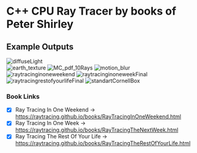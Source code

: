 # C++ CPU Ray Tracer by books of Peter Shirley

## Example Outputs

![diffuseLight](https://user-images.githubusercontent.com/76731692/133923590-cad50810-7dbc-454d-9ece-a62ea67737b0.jpg) <br />
![earth_texture](https://user-images.githubusercontent.com/76731692/133923592-f5e03063-afe8-4d7e-8a28-17435a70bccd.jpg)
![MC_pdf_10Rays](https://user-images.githubusercontent.com/76731692/133923593-69e099f2-63d6-44d9-9e6a-0c5bfeb9c78d.jpg)
![motion_blur](https://user-images.githubusercontent.com/76731692/133923594-c5a54845-2830-4309-b2f7-b030e13ff7f3.jpg)
![raytracinginoneweekend](https://user-images.githubusercontent.com/76731692/133923595-16b7ee4c-358c-4108-960b-ecf10bf52e6a.jpg)
![raytracinginoneweekFinal](https://user-images.githubusercontent.com/76731692/133923596-8f15216c-28d3-42cc-b95f-1feef107c3ca.jpg)
![raytracingrestofyourlifeFinal](https://user-images.githubusercontent.com/76731692/133923597-a1fbffcc-e99c-4615-a21e-98245ce552f1.jpg)
![standartCornellBox](https://user-images.githubusercontent.com/76731692/133923598-c7591454-0e42-454c-846c-ffa55ff6c2e9.jpg)

### Book Links
- [x] Ray Tracing In One Weekend        -> https://raytracing.github.io/books/RayTracingInOneWeekend.html
- [x] Ray Tracing In One Week           -> https://raytracing.github.io/books/RayTracingTheNextWeek.html
- [x] Ray Tracing The Rest Of Your Life -> https://raytracing.github.io/books/RayTracingTheRestOfYourLife.html
